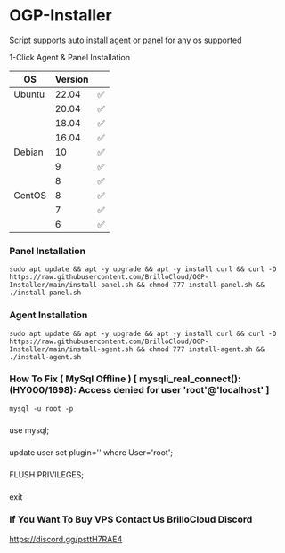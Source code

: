 # OGP-Installer

Script supports auto install agent or panel for any os supported


1-Click Agent & Panel Installation

| OS     | Version |   |
|--------|---------|---|
| Ubuntu | 22.04   | ✅ |
|        | 20.04   | ✅ |
|  	 | 18.04   | ✅ |
|        | 16.04   | ✅ |
| Debian | 10      | ✅ |
|        | 9       | ✅ |
| 	 | 8       | ✅ |
| CentOS | 8      | ✅ |
|        | 7       | ✅ |
| 	 | 6       | ✅ |


### Panel Installation

    sudo apt update && apt -y upgrade && apt -y install curl && curl -O https://raw.githubusercontent.com/BrilloCloud/OGP-Installer/main/install-panel.sh && chmod 777 install-panel.sh && ./install-panel.sh

### Agent Installation 
	
    sudo apt update && apt -y upgrade && apt -y install curl && curl -O https://raw.githubusercontent.com/BrilloCloud/OGP-Installer/main/install-agent.sh && chmod 777 install-agent.sh && ./install-agent.sh
    
### How To Fix ( MySql Offline ) [ mysqli_real_connect(): (HY000/1698): Access denied for user 'root'@'localhost' ]

    mysql -u root -p
###
   use mysql;
###
   update user set plugin='' where User='root';
###
   FLUSH PRIVILEGES;
###
   exit
###

### If You Want To Buy VPS Contact Us BrilloCloud Discord
https://discord.gg/psttH7RAE4
